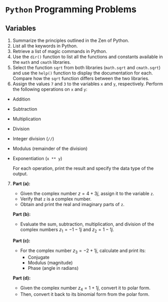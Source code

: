 # `Python` Programming Problems

## Variables

1. Summarize the principles outlined in the Zen of Python.
2. List all the keywords in Python.
3. Retrieve a list of magic commands in Python.
4. Use the `dir()` function to list all the functions and constants available in the `math` and `cmath` libraries.
5. Select the function `sqrt` from both libraries (`math.sqrt` and `cmath.sqrt`) and use the `help()` function to display the documentation for each. Compare how the `sqrt` function differs between the two libraries.
6. Assign the values `7` and `3` to the variables `x` and `y`, respectively. Perform the following operations on `x` and `y`: 
  - Addition
  - Subtraction
  - Multiplication
  - Division
  - Integer division (`//`)
  - Modulus (remainder of the division)
  - Exponentiation (`x ** y`)

    For each operation, print the result and specify the data type of the output.

7. **Part (a):**
   - Given the complex number $z = 4 + 3j$, assign it to the variable `z`.
   - Verify that `z` is a complex number.
   - Obtain and print the real and imaginary parts of `z`.

   **Part (b):**
   - Evaluate the sum, subtraction, multiplication, and division of the complex numbers $z_1 = -1 - 1j$ and $z_2 = 1 - 1j$.

   **Part (c):**
   - For the complex number $z_3 = -2 + 1j$, calculate and print its:
     - Conjugate
     - Modulus (magnitude)
     - Phase (angle in radians)

   **Part (d):**
   - Given the complex number $z_4 = 1 + 1j$, convert it to polar form.
   - Then, convert it back to its binomial form from the polar form.

